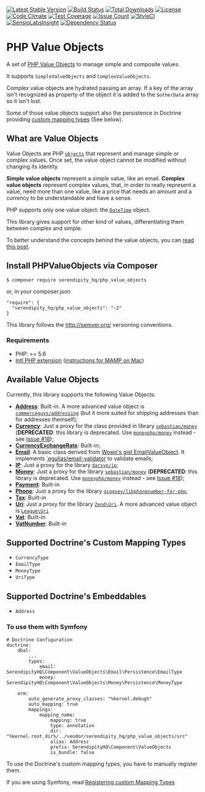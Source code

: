 [![Latest Stable Version](https://poser.pugx.org/serendipity_hq/php_value_objects/v/stable.png)](https://packagist.org/packages/serendipity_hq/php_value_objects)
[![Build Status](https://travis-ci.org/Aerendir/PHPValueObjects.svg?branch=master)](https://travis-ci.org/Aerendir/PHPValueObjects)
[![Total Downloads](https://poser.pugx.org/serendipity_hq/php_value_objects/downloads.svg)](https://packagist.org/packages/serendipity_hq/php_value_objects)
[![License](https://poser.pugx.org/serendipity_hq/php_value_objects/license.svg)](https://packagist.org/packages/serendipity_hq/php_value_objects)
[![Code Climate](https://codeclimate.com/github/Aerendir/PHPValueObjects/badges/gpa.svg)](https://codeclimate.com/github/Aerendir/PHPValueObjects)
[![Test Coverage](https://codeclimate.com/github/Aerendir/PHPValueObjects/badges/coverage.svg)](https://codeclimate.com/github/Aerendir/PHPValueObjects)
[![Issue Count](https://codeclimate.com/github/Aerendir/PHPValueObjects/badges/issue_count.svg)](https://codeclimate.com/github/Aerendir/PHPValueObjects)
[![StyleCI](https://styleci.io/repos/38658138/shield)](https://styleci.io/repos/38658138)
[![SensioLabsInsight](https://insight.sensiolabs.com/projects/daa2a03b-444d-4ea6-8516-10e81c089b84/mini.png)](https://insight.sensiolabs.com/projects/daa2a03b-444d-4ea6-8516-10e81c089b84)
[![Dependency Status](https://www.versioneye.com/user/projects/56ae29e27e03c700377e0087/badge.svg?style=flat)](https://www.versioneye.com/user/projects/56ae29e27e03c700377e0087)

# PHP Value Objects
A set of [PHP Value Objects](http://aerendir.me/?p=396) to manage simple and composite values.

It supports `SimpleValueObjects` and `ComplexValueObjects`.

Complex value objects are hydrated passing an array. If a key of the array isn't recognized as property of the object it
 is added to the `$otherData` array so it isn't lost.

Some of those value objects support also the persistence in Doctrine providing [custom mapping types](http://docs.doctrine-project.org/projects/doctrine-orm/en/latest/cookbook/custom-mapping-types.html) (See below).

## What are Value Objects

Value Objects are PHP [`objects`](http://php.net/manual/en/language.types.object.php) that represent and manage simple
 or complex values. Once set, the value object cannot be modified without changing its identity.

**Simple value objects** represent a simple value, like an email.
**Complex value objects** represent complex values, that, in order to really represent a value, need more than one
value, like a price that needs an amount and a currency to be understandable and have a sense.

PHP supports only one value object: the [`DateTime`](http://php.net/manual/en/class.datetime.php) object.

This library gives support for other kind of values, differentiating them between complex and simple.

To better understand the concepts behind the value objects, you can [read this post](http://aerendir.me/?p=396).

## Install PHPValueObjects via Composer

    $ composer require serendipity_hq/php_value_objects

or, in your composer.json

    "require": {
      "serendipity_hq/php_value_objects": "~2"
    }


This library follows the http://semver.org/ versioning conventions.

### Requirements

- PHP: >= 5.6
- [Intl PHP extension](http://php.net/manual/en/book.intl.php)
 ([instructions for MAMP on Mac](http://aerendir.me/?p=452))

## Available Value Objects

Currently, this library supports the following Value Objects:

* **[Address](docs/Address.md)**: Built-in. A more advanced value object is [`commerceguys/addressing`](https://github.com/commerceguys/addressing) (but it more suited for shipping addresses than for addresses themself);
* **[Currency](docs/Currency.md)**: Just a proxy for the class provided in library
 [`sebastian/money`](https://github.com/sebastianbergmann/money) (**DEPRECATED**: this library is deprecated. Use [`moneyphp/money`](https://github.com/moneyphp/money) instead - see [Issue #18](https://github.com/Aerendir/PHPValueObjects/issues/18));
* **[CurrencyExchangeRate](docs/CurrencyExchangeRate.md)**: Built-in;
* **[Email](docs/Email.md)**: A basic class derived from [Wowo's gist EmailValueObject](https://gist.github.com/wowo/b49ac45b975d5c489214). It implements [`egulias/email-validator](https://github.com/egulias/EmailValidator) to validate emails;
* **[IP](docs/Ip.md)**: Just a proxy for the library [`darsyn/ip`](https://github.com/darsyn/ip);
* **[Money](docs/Money.md)**: Just a proxy for the library [`sebastian/money`](https://github.com/sebastianbergmann/money) (**DEPRECATED**: this library is deprecated. Use [`moneyphp/money`](https://github.com/moneyphp/money) instead - see [Issue #18](https://github.com/Aerendir/PHPValueObjects/issues/18));
* **[Payment](docs/Payment.md)**: Built-in
* **[Phone](docs/Phone.md)**: Just a proxy for the library [`giggsey/libphonenumber-for-php`](https://github.com/giggsey/libphonenumber-for-php);
* **[Tax](docs/Tax.md)**: Built-in
* **[Uri](docs/Uri.md)**: Just a proxy for the library [`Zend\Uri`](https://github.com/zendframework/zend-uri). A more advanced value object is [`League\Uri`](https://github.com/thephpleague/uri)
* **[Vat](docs/Vat.md)**: Built-in
* **[VatNumber](docs/VatNumber.md)**: Built-in

## Supported Doctrine's Custom Mapping Types

* `CurrencyType`
* `EmailType`
* `MoneyType`
* `UriType`

## Supported Doctrine's Embeddables

* `Address`

### To use them with Symfony

    # Doctrine Configuration
    doctrine:
        dbal:
            ...
            types:
                email: SerendipityHQ\Component\ValueObjects\Email\Persistence\EmailType
                money: SerendipityHQ\Component\ValueObjects\Money\Persistence\MoneyType

        orm:
            auto_generate_proxy_classes: "%kernel.debug%"
            auto_mapping: true
            mappings:
                mapping_name:
                    mapping: true
                    type: annotation
                    dir: "%kernel.root_dir%/../vendor/serendipity_hq/php_value_objects/src"
                    alias: Address
                    prefix: SerendipityHQ\Component\ValueObjects
                    is_bundle: false

To use the Doctrine's custom mapping types, you have to manually register them.

If you are using Symfony, read [Registering custom Mapping Types](https://symfony.com/doc/current/doctrine/dbal.html#registering-custom-mapping-types)
